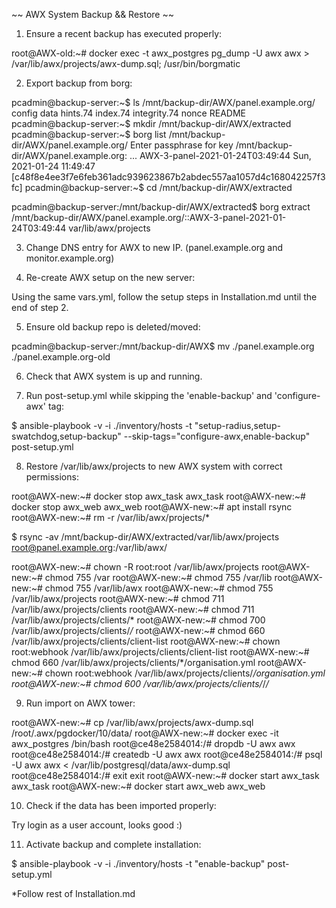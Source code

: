 
~~ AWX System Backup && Restore ~~

1) Ensure a recent backup has executed properly:

root@AWX-old:~# docker exec -t awx_postgres pg_dump -U awx awx > /var/lib/awx/projects/awx-dump.sql; /usr/bin/borgmatic


2) Export backup from borg:

pcadmin@backup-server:~$ ls /mnt/backup-dir/AWX/panel.example.org/
config  data  hints.74  index.74  integrity.74  nonce  README
pcadmin@backup-server:~$ mkdir /mnt/backup-dir/AWX/extracted
pcadmin@backup-server:~$ borg list /mnt/backup-dir/AWX/panel.example.org/
Enter passphrase for key /mnt/backup-dir/AWX/panel.example.org: 
...
AWX-3-panel-2021-01-24T03:49:44      Sun, 2021-01-24 11:49:47 [c48f8e4ee3f7e6feb361adc939623867b2abdec557aa1057d4c168042257f3fc]
pcadmin@backup-server:~$ cd /mnt/backup-dir/AWX/extracted

pcadmin@backup-server:/mnt/backup-dir/AWX/extracted$ borg extract /mnt/backup-dir/AWX/panel.example.org/::AWX-3-panel-2021-01-24T03:49:44 var/lib/awx/projects


3) Change DNS entry for AWX to new IP. (panel.example.org and monitor.example.org)


4) Re-create AWX setup on the new server:

Using the same vars.yml, follow the setup steps in Installation.md until the end of step 2.


5) Ensure old backup repo is deleted/moved:

pcadmin@backup-server:/mnt/backup-dir/AWX$ mv ./panel.example.org ./panel.example.org-old


6) Check that AWX system is up and running.


7) Run post-setup.yml while skipping the 'enable-backup' and 'configure-awx' tag:

$ ansible-playbook -v -i ./inventory/hosts -t "setup-radius,setup-swatchdog,setup-backup" --skip-tags="configure-awx,enable-backup" post-setup.yml


8) Restore /var/lib/awx/projects to new AWX system with correct permissions:

root@AWX-new:~# docker stop awx_task
awx_task
root@AWX-new:~# docker stop awx_web
awx_web
root@AWX-new:~# apt install rsync
root@AWX-new:~# rm -r /var/lib/awx/projects/*

$ rsync -av /mnt/backup-dir/AWX/extracted/var/lib/awx/projects root@panel.example.org:/var/lib/awx/

root@AWX-new:~# chown -R root:root /var/lib/awx/projects
root@AWX-new:~# chmod 755 /var
root@AWX-new:~# chmod 755 /var/lib
root@AWX-new:~# chmod 755 /var/lib/awx
root@AWX-new:~# chmod 755 /var/lib/awx/projects
root@AWX-new:~# chmod 711 /var/lib/awx/projects/clients
root@AWX-new:~# chmod 711 /var/lib/awx/projects/clients/*
root@AWX-new:~# chmod 700 /var/lib/awx/projects/clients/*/*
root@AWX-new:~# chmod 660 /var/lib/awx/projects/clients/client-list
root@AWX-new:~# chown root:webhook /var/lib/awx/projects/clients/client-list
root@AWX-new:~# chmod 660 /var/lib/awx/projects/clients/*/organisation.yml
root@AWX-new:~# chown root:webhook /var/lib/awx/projects/clients/*/organisation.yml
root@AWX-new:~# chmod 600 /var/lib/awx/projects/clients/*/*/*


9) Run import on AWX tower:

root@AWX-new:~# cp /var/lib/awx/projects/awx-dump.sql /root/.awx/pgdocker/10/data/
root@AWX-new:~# docker exec -it awx_postgres /bin/bash
root@ce48e2584014:/# dropdb -U awx awx
root@ce48e2584014:/# createdb -U awx awx
root@ce48e2584014:/# psql -U awx awx < /var/lib/postgresql/data/awx-dump.sql
root@ce48e2584014:/# exit
exit
root@AWX-new:~# docker start awx_task
awx_task
root@AWX-new:~# docker start awx_web
awx_web


10) Check if the data has been imported properly:

Try login as a user account, looks good :)


11) Activate backup and complete installation:

$ ansible-playbook -v -i ./inventory/hosts -t "enable-backup" post-setup.yml

*Follow rest of Installation.md

